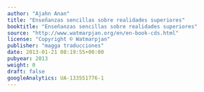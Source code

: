 ```yaml
---
author: "Ajahn Anan"
title: "Enseñanzas sencillas sobre realidades superiores"
booktitle: "Enseñanzas sencillas sobre realidades superiores"
source: "http://www.watmarpjan.org/en/en-book-cds.html"
license: "Copyright © Watmarpjan"
publisher: "magga traducciones"
date: 2013-01-21 08:19:55+00:00
pubyear: 2013 
weight: 0
draft: false
googleAnalytics: UA-133551776-1
---
```

